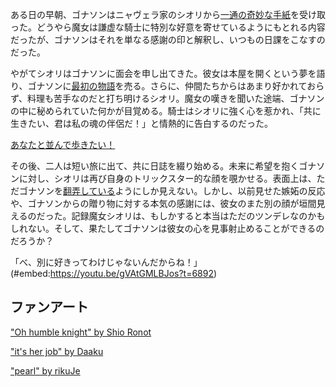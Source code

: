 <!-- title: ダイヤモンドと黒真珠 -->
<!-- relationship: Romantic -->

ある日の早朝、ゴナソンはニャヴェラ家のシオリから[一通の奇妙な手紙](https://youtu.be/dgfH4qnRlfw?t=2540)を受け取った。どうやら魔女は謙虚な騎士に特別な好意を寄せているようにもとれる内容だったが、ゴナソンはそれを単なる感謝の印と解釈し、いつもの日課をこなすのだった。

やがてシオリはゴナソンに面会を申し出てきた。彼女は本屋を開くという夢を語り、ゴナソンに[最初の物語](https://youtu.be/dgfH4qnRlfw?t=17052)を売る。さらに、仲間たちからはあまり好かれておらず、料理も苦手なのだと打ち明けるシオリ。魔女の嘆きを聞いた途端、ゴナソンの中に秘められていた何かが目覚める。騎士はシオリに強く心を惹かれ、「共に生きたい、君は私の魂の伴侶だ！」と情熱的に告白するのだった。

[あなたと並んで歩きたい！](#embed:https://youtu.be/dgfH4qnRlfw?t=18674)

その後、二人は短い旅に出て、共に日誌を綴り始める。未来に希望を抱くゴナソンに対し、シオリは再び自身のトリックスター的な顔を覗かせる。表面上は、ただゴナソンを[翻弄している](https://youtu.be/gVAtGMLBJos?t=9980)ようにしか見えない。しかし、以前見せた嫉妬の反応や、ゴナソンからの贈り物に対する本気の感謝には、彼女のまた別の顔が垣間見えるのだった。記録魔女シオリは、もしかすると本当はただのツンデレなのかもしれない。そして、果たしてゴナソンは彼女の心を見事射止めることができるのだろうか？

「べ、別に好きってわけじゃないんだからね！」(#embed:https://youtu.be/gVAtGMLBJos?t=6892)

## ファンアート

["Oh humble knight" by Shio Ronot](https://x.com/ShioRonot/status/1920122374059438264)

["it's her job" by Daaku](https://x.com/koizumi_arata/status/1919929897239085230)

["pearl" by rikuJe](https://x.com/RikuJe/status/1920568328336064569)